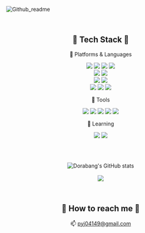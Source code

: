 <!--
**Dorabang/Dorabang** is a ✨ _special_ ✨ repository because its `README.md` (this file) appears on your GitHub profile.

Here are some ideas to get you started:

- 🔭 I’m currently working on ...
- 🌱 I’m currently learning ...
- 👯 I’m looking to collaborate on ...
- 🤔 I’m looking for help with ...
- 💬 Ask me about ...
- 📫 How to reach me: ...
- 😄 Pronouns: ...
- ⚡ Fun fact: ...
-->

![Github_readme](https://user-images.githubusercontent.com/39180932/234162880-19d39a5c-c2a4-49c0-bbcb-87d382c50f79.jpg)

<br>
<div align="center">

## 🖤 Tech Stack 🖤

📌 Platforms & Languages

<img src="https://img.shields.io/badge/HTML5-E34F26?style=flat&logo=HTML5&logoColor=white" /> <img src="https://img.shields.io/badge/CSS3-1572b6?style=flat&logo=Css3&logoColor=white"/>
<img src="https://img.shields.io/badge/JavaScript-f7df1e?style=flat&logo=Javascript&logoColor=white" /> <img src="https://img.shields.io/badge/TypeScript-3178C6?style=flat&logo=TypeScript&logoColor=white"/>
<br/><img src="https://img.shields.io/badge/React-61DAFB?style=flat&logo=React&logoColor=white"/> <img src="https://img.shields.io/badge/Next.js-000000?style=flat&logo=nextdotjs&logoColor=white"/>
<br><img src="https://img.shields.io/badge/TailwindCSS-06B6D4?style=flat&logo=TailwindCSS&logoColor=white"/> <img src="https://img.shields.io/badge/styled components-DB7093?style=flat&logo=styledcomponents&logoColor=white"/>
<br/><img src="https://img.shields.io/badge/Recoil-3578E5?style=flat&logo=Recoil&logoColor=white"/> <img src="https://img.shields.io/badge/Zustand-FEA806?style=flat&logo=Zustand&logoColor=black"/> <img src="https://img.shields.io/badge/React Query-FF4154?style=flat&logo=reactquery&logoColor=white" />

📌 Tools

<img src="https://img.shields.io/badge/VSCode-007ACC?style=flat&logo=visualstudiocode&logoColor=white"/> <img src="https://img.shields.io/badge/Github-181717?style=flat&logo=github&logoColor=white"/> <img src="https://img.shields.io/badge/Figma-F24E1E?style=flat&logo=Figma&logoColor=white"/> <img src="https://img.shields.io/badge/Slack-4A154B?style=flat&logo=Slack&logoColor=white"/> <img src="https://img.shields.io/badge/Notion-000000?style=flat&logo=notion&logoColor=white"/>

📌 Learning

<img src="https://img.shields.io/badge/Docker-2496ED?style=flat&logo=Docker&logoColor=white"/> <img src="https://img.shields.io/badge/Redux-764ABC?style=flat&logo=Redux&logoColor=white"/> 

<br/>
<br/>

![Dorabang's GitHub stats](https://github-readme-stats.vercel.app/api?username=Dorabang&show_icons=true&theme=graywhite)
<br/><br/><img src="https://github-readme-stats.vercel.app/api/top-langs/?username=Dorabang&layout=compact&theme=graywhite&hide=html">

<br/>

  ## 🖤 How to reach me 🖤
📫 pyj04149@gmail.com
</div>
